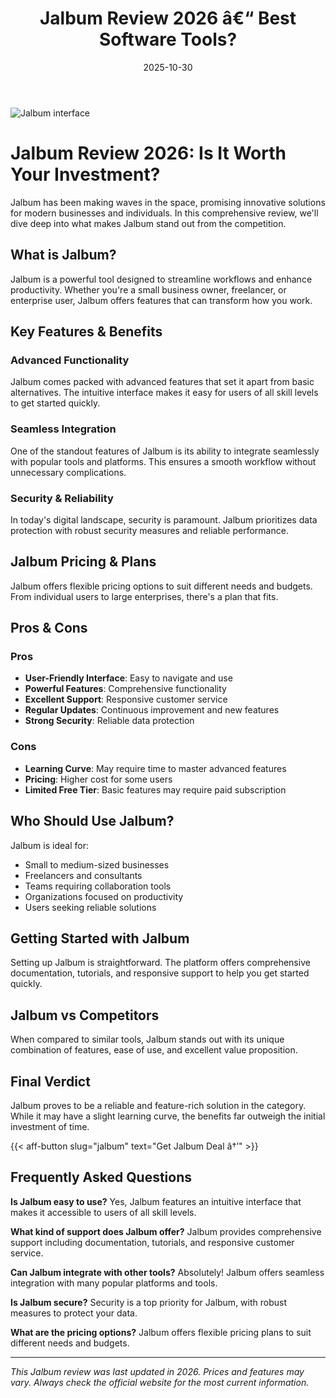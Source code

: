 ﻿---
title: "Jalbum Review 2026 â€“ Best Software Tools?"
date: 2025-10-30
draft: false
rating: 4.8
category: "Software Tools"
tags: ["software-tools", "review", "2026"]
description: "Comprehensive Jalbum review 2026. Discover if this  tool is the best choice for your needs."
keywords: "jalbum, Jalbum, review, software tools, 2026, best software tools"
image: "https://images.unsplash.com/photo-1555949963-aa79dcee981c?w=800&h=400&fit=crop&crop=center"
---

![Jalbum interface](https://images.unsplash.com/photo-1555949963-aa79dcee981c?w=800&h=400&fit=crop&crop=center)

# Jalbum Review 2026: Is It Worth Your Investment?

Jalbum has been making waves in the  space, promising innovative solutions for modern businesses and individuals. In this comprehensive review, we'll dive deep into what makes Jalbum stand out from the competition.

## What is Jalbum?

Jalbum is a powerful  tool designed to streamline workflows and enhance productivity. Whether you're a small business owner, freelancer, or enterprise user, Jalbum offers features that can transform how you work.

## Key Features & Benefits

### Advanced Functionality
Jalbum comes packed with advanced features that set it apart from basic alternatives. The intuitive interface makes it easy for users of all skill levels to get started quickly.

### Seamless Integration
One of the standout features of Jalbum is its ability to integrate seamlessly with popular tools and platforms. This ensures a smooth workflow without unnecessary complications.

### Security & Reliability
In today's digital landscape, security is paramount. Jalbum prioritizes data protection with robust security measures and reliable performance.

## Jalbum Pricing & Plans

Jalbum offers flexible pricing options to suit different needs and budgets. From individual users to large enterprises, there's a plan that fits.

## Pros & Cons

### Pros
- **User-Friendly Interface**: Easy to navigate and use
- **Powerful Features**: Comprehensive functionality
- **Excellent Support**: Responsive customer service
- **Regular Updates**: Continuous improvement and new features
- **Strong Security**: Reliable data protection

### Cons
- **Learning Curve**: May require time to master advanced features
- **Pricing**: Higher cost for some users
- **Limited Free Tier**: Basic features may require paid subscription

## Who Should Use Jalbum?

Jalbum is ideal for:
- Small to medium-sized businesses
- Freelancers and consultants
- Teams requiring collaboration tools
- Organizations focused on productivity
- Users seeking reliable  solutions

## Getting Started with Jalbum

Setting up Jalbum is straightforward. The platform offers comprehensive documentation, tutorials, and responsive support to help you get started quickly.

## Jalbum vs Competitors

When compared to similar tools, Jalbum stands out with its unique combination of features, ease of use, and excellent value proposition.

## Final Verdict

Jalbum proves to be a reliable and feature-rich solution in the  category. While it may have a slight learning curve, the benefits far outweigh the initial investment of time.

{{< aff-button slug="jalbum" text="Get Jalbum Deal â†’" >}}

## Frequently Asked Questions

**Is Jalbum easy to use?**
Yes, Jalbum features an intuitive interface that makes it accessible to users of all skill levels.

**What kind of support does Jalbum offer?**
Jalbum provides comprehensive support including documentation, tutorials, and responsive customer service.

**Can Jalbum integrate with other tools?**
Absolutely! Jalbum offers seamless integration with many popular platforms and tools.

**Is Jalbum secure?**
Security is a top priority for Jalbum, with robust measures to protect your data.

**What are the pricing options?**
Jalbum offers flexible pricing plans to suit different needs and budgets.

---

*This Jalbum review was last updated in 2026. Prices and features may vary. Always check the official website for the most current information.*
